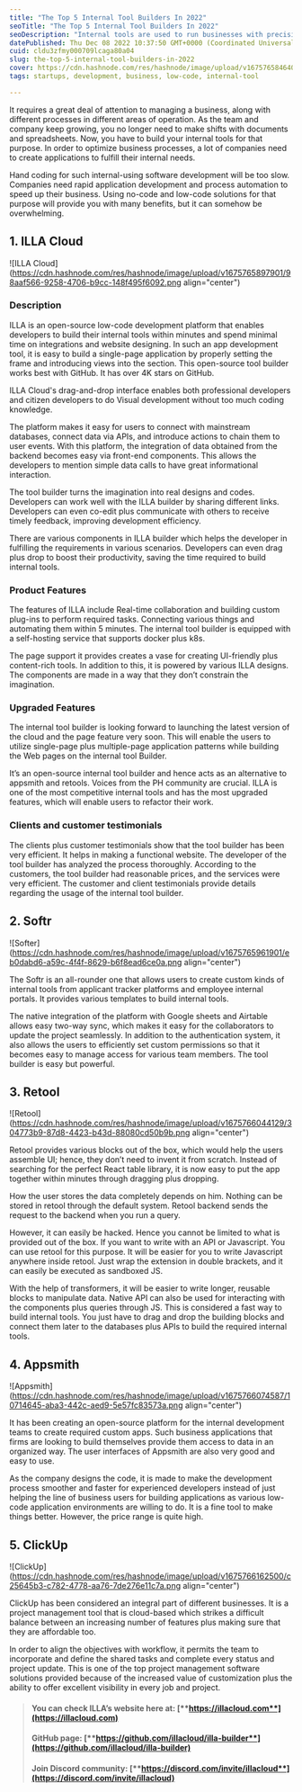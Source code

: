 ```yaml
---
title: "The Top 5 Internal Tool Builders In 2022"
seoTitle: "The Top 5 Internal Tool Builders In 2022"
seoDescription: "Internal tools are used to run businesses with precision. They are of great importance to keep records and store data in your system to have a brief check."
datePublished: Thu Dec 08 2022 10:37:50 GMT+0000 (Coordinated Universal Time)
cuid: cldu3zfmy000709lcaga80a04
slug: the-top-5-internal-tool-builders-in-2022
cover: https://cdn.hashnode.com/res/hashnode/image/upload/v1675765846405/8de91b38-18ac-41de-afce-6a767b469dbe.png
tags: startups, development, business, low-code, internal-tool

---
```


It requires a great deal of attention to managing a business, along with different processes in different areas of operation. As the team and company keep growing, you no longer need to make shifts with documents and spreadsheets. Now, you have to build your internal tools for that purpose. In order to optimize business processes, a lot of companies need to create applications to fulfill their internal needs.

Hand coding for such internal-using software development will be too slow. Companies need rapid application development and process automation to speed up their business. Using no-code and low-code solutions for that purpose will provide you with many benefits, but it can somehow be overwhelming.

## [**​**](https://www.illacloud.com/blog/the-top-5-internal-tool-builders#1-illa)**1\. ILLA Cloud**

![ILLA Cloud](https://cdn.hashnode.com/res/hashnode/image/upload/v1675765897901/98aaf566-9258-4706-b9cc-148f495f6092.png align="center")

### [**​**](https://www.illacloud.com/blog/the-top-5-internal-tool-builders#description)**Description**

ILLA is an open-source low-code development platform that enables developers to build their internal tools within minutes and spend minimal time on integrations and website designing. In such an app development tool, it is easy to build a single-page application by properly setting the frame and introducing views into the section. This open-source tool builder works best with GitHub. It has over 4K stars on GitHub.

ILLA Cloud's drag-and-drop interface enables both professional developers and citizen developers to do Visual development without too much coding knowledge.

The platform makes it easy for users to connect with mainstream databases, connect data via APIs, and introduce actions to chain them to user events. With this platform, the integration of data obtained from the backend becomes easy via front-end components. This allows the developers to mention simple data calls to have great informational interaction.

The tool builder turns the imagination into real designs and codes. Developers can work well with the ILLA builder by sharing different links. Developers can even co-edit plus communicate with others to receive timely feedback, improving development efficiency.

There are various components in ILLA builder which helps the developer in fulfilling the requirements in various scenarios. Developers can even drag plus drop to boost their productivity, saving the time required to build internal tools.

### [**​**](https://www.illacloud.com/blog/the-top-5-internal-tool-builders#product-features)**Product Features**

The features of ILLA include Real-time collaboration and building custom plug-ins to perform required tasks. Connecting various things and automating them within 5 minutes. The internal tool builder is equipped with a self-hosting service that supports docker plus k8s.

The page support it provides creates a vase for creating UI-friendly plus content-rich tools. In addition to this, it is powered by various ILLA designs. The components are made in a way that they don’t constrain the imagination.

### [**​**](https://www.illacloud.com/blog/the-top-5-internal-tool-builders#upgraded-features)**Upgraded Features**

The internal tool builder is looking forward to launching the latest version of the cloud and the page feature very soon. This will enable the users to utilize single-page plus multiple-page application patterns while building the Web pages on the internal tool Builder.

It’s an open-source internal tool builder and hence acts as an alternative to appsmith and retools. Voices from the PH community are crucial. ILLA is one of the most competitive internal tools and has the most upgraded features, which will enable users to refactor their work.

### [**​**](https://www.illacloud.com/blog/the-top-5-internal-tool-builders#clients-and-customer-testimonials)**Clients and customer testimonials**

The clients plus customer testimonials show that the tool builder has been very efficient. It helps in making a functional website. The developer of the tool builder has analyzed the process thoroughly. According to the customers, the tool builder had reasonable prices, and the services were very efficient. The customer and client testimonials provide details regarding the usage of the internal tool builder.

## [**​**](https://www.illacloud.com/blog/the-top-5-internal-tool-builders#2-softer)**2\. Softr**

![Softer](https://cdn.hashnode.com/res/hashnode/image/upload/v1675765961901/eb0dabd6-a59c-4f4f-8629-b6f8ead6ce0a.png align="center")

The Softr is an all-rounder one that allows users to create custom kinds of internal tools from applicant tracker platforms and employee internal portals. It provides various templates to build internal tools.

The native integration of the platform with Google sheets and Airtable allows easy two-way sync, which makes it easy for the collaborators to update the project seamlessly. In addition to the authentication system, it also allows the users to efficiently set custom permissions so that it becomes easy to manage access for various team members. The tool builder is easy but powerful.

## **3\. Retool**

![Retool](https://cdn.hashnode.com/res/hashnode/image/upload/v1675766044129/304773b9-87d8-4423-b43d-88080cd50b9b.png align="center")

Retool provides various blocks out of the box, which would help the users assemble UI; hence, they don’t need to invent it from scratch. Instead of searching for the perfect React table library, it is now easy to put the app together within minutes through dragging plus dropping.

How the user stores the data completely depends on him. Nothing can be stored in retool through the default system. Retool backend sends the request to the backend when you run a query.

However, it can easily be hacked. Hence you cannot be limited to what is provided out of the box. If you want to write with an API or Javascript. You can use retool for this purpose. It will be easier for you to write Javascript anywhere inside retool. Just wrap the extension in double brackets, and it can easily be executed as sandboxed JS.

With the help of transformers, it will be easier to write longer, reusable blocks to manipulate data. Native API can also be used for interacting with the components plus queries through JS. This is considered a fast way to build internal tools. You just have to drag and drop the building blocks and connect them later to the databases plus APIs to build the required internal tools.

## [**​**](https://www.illacloud.com/blog/the-top-5-internal-tool-builders#4-appsmith)**4\. Appsmith**

![Appsmith](https://cdn.hashnode.com/res/hashnode/image/upload/v1675766074587/10714645-aba3-442c-aed9-5e57fc83573a.png align="center")

It has been creating an open-source platform for the internal development teams to create required custom apps. Such business applications that firms are looking to build themselves provide them access to data in an organized way. The user interfaces of Appsmith are also very good and easy to use.

As the company designs the code, it is made to make the development process smoother and faster for experienced developers instead of just helping the line of business users for building applications as various low-code application environments are willing to do. It is a fine tool to make things better. However, the price range is quite high.

## [**​**](https://www.illacloud.com/blog/the-top-5-internal-tool-builders#5-click-up)**5\. ClickUp**

![ClickUp](https://cdn.hashnode.com/res/hashnode/image/upload/v1675766162500/c25645b3-c782-4778-aa76-7de276e11c7a.png align="center")

ClickUp has been considered an integral part of different businesses. It is a project management tool that is cloud-based which strikes a difficult balance between an increasing number of features plus making sure that they are affordable too.

In order to align the objectives with workflow, it permits the team to incorporate and define the shared tasks and complete every status and project update. This is one of the top project management software solutions provided because of the increased value of customization plus the ability to offer excellent visibility in every job and project.

> #### **You can check ILLA’s website here at:** [**https://illacloud.com**](https://illacloud.com)
> 
> #### **GitHub page:** [**https://github.com/illacloud/illa-builder**](https://github.com/illacloud/illa-builder)
> 
> #### **Join Discord community:** [**https://discord.com/invite/illacloud**](https://discord.com/invite/illacloud)